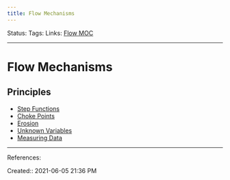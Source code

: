 ```yaml
---
title: Flow Mechanisms
---
```

Status:
Tags:
Links: [Flow MOC](out/flow-moc.md)
___
# Flow Mechanisms
## Principles
- [Step Functions](out/step-functions.md)
- [Choke Points](out/choke-points.md)
- [Erosion](out/erosion.md)
- [Unknown Variables](out/unknown-variables.md)
- [Measuring Data](out/measuring-data.md)
___
References:

Created:: 2021-06-05 21:36 PM
